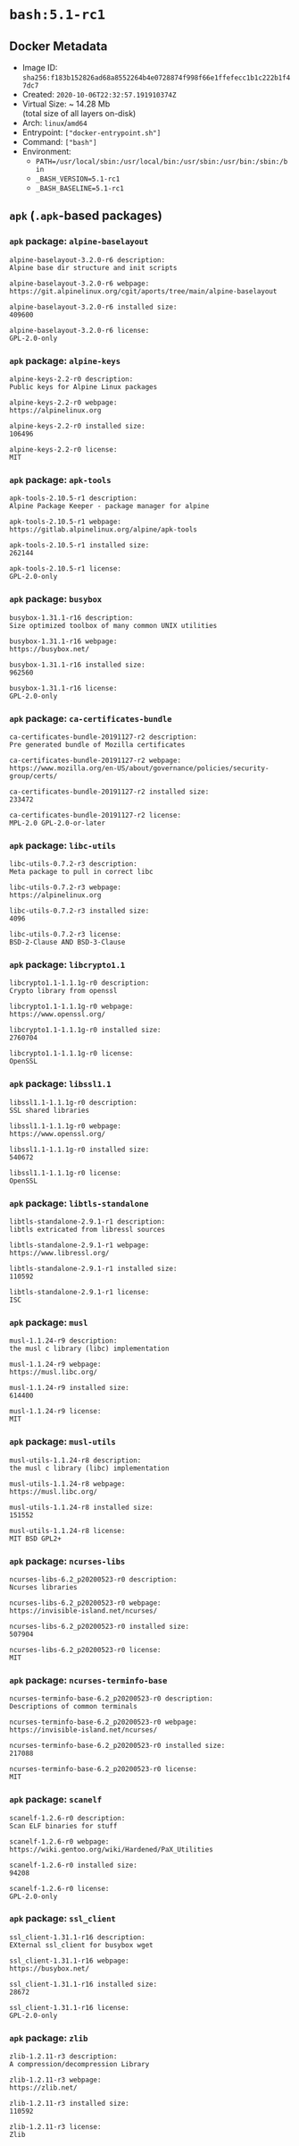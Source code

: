 # `bash:5.1-rc1`

## Docker Metadata

- Image ID: `sha256:f183b152826ad68a8552264b4e0728874f998f66e1ffefecc1b1c222b1f47dc7`
- Created: `2020-10-06T22:32:57.191910374Z`
- Virtual Size: ~ 14.28 Mb  
  (total size of all layers on-disk)
- Arch: `linux`/`amd64`
- Entrypoint: `["docker-entrypoint.sh"]`
- Command: `["bash"]`
- Environment:
  - `PATH=/usr/local/sbin:/usr/local/bin:/usr/sbin:/usr/bin:/sbin:/bin`
  - `_BASH_VERSION=5.1-rc1`
  - `_BASH_BASELINE=5.1-rc1`

## `apk` (`.apk`-based packages)

### `apk` package: `alpine-baselayout`

```console
alpine-baselayout-3.2.0-r6 description:
Alpine base dir structure and init scripts

alpine-baselayout-3.2.0-r6 webpage:
https://git.alpinelinux.org/cgit/aports/tree/main/alpine-baselayout

alpine-baselayout-3.2.0-r6 installed size:
409600

alpine-baselayout-3.2.0-r6 license:
GPL-2.0-only

```

### `apk` package: `alpine-keys`

```console
alpine-keys-2.2-r0 description:
Public keys for Alpine Linux packages

alpine-keys-2.2-r0 webpage:
https://alpinelinux.org

alpine-keys-2.2-r0 installed size:
106496

alpine-keys-2.2-r0 license:
MIT

```

### `apk` package: `apk-tools`

```console
apk-tools-2.10.5-r1 description:
Alpine Package Keeper - package manager for alpine

apk-tools-2.10.5-r1 webpage:
https://gitlab.alpinelinux.org/alpine/apk-tools

apk-tools-2.10.5-r1 installed size:
262144

apk-tools-2.10.5-r1 license:
GPL-2.0-only

```

### `apk` package: `busybox`

```console
busybox-1.31.1-r16 description:
Size optimized toolbox of many common UNIX utilities

busybox-1.31.1-r16 webpage:
https://busybox.net/

busybox-1.31.1-r16 installed size:
962560

busybox-1.31.1-r16 license:
GPL-2.0-only

```

### `apk` package: `ca-certificates-bundle`

```console
ca-certificates-bundle-20191127-r2 description:
Pre generated bundle of Mozilla certificates

ca-certificates-bundle-20191127-r2 webpage:
https://www.mozilla.org/en-US/about/governance/policies/security-group/certs/

ca-certificates-bundle-20191127-r2 installed size:
233472

ca-certificates-bundle-20191127-r2 license:
MPL-2.0 GPL-2.0-or-later

```

### `apk` package: `libc-utils`

```console
libc-utils-0.7.2-r3 description:
Meta package to pull in correct libc

libc-utils-0.7.2-r3 webpage:
https://alpinelinux.org

libc-utils-0.7.2-r3 installed size:
4096

libc-utils-0.7.2-r3 license:
BSD-2-Clause AND BSD-3-Clause

```

### `apk` package: `libcrypto1.1`

```console
libcrypto1.1-1.1.1g-r0 description:
Crypto library from openssl

libcrypto1.1-1.1.1g-r0 webpage:
https://www.openssl.org/

libcrypto1.1-1.1.1g-r0 installed size:
2760704

libcrypto1.1-1.1.1g-r0 license:
OpenSSL

```

### `apk` package: `libssl1.1`

```console
libssl1.1-1.1.1g-r0 description:
SSL shared libraries

libssl1.1-1.1.1g-r0 webpage:
https://www.openssl.org/

libssl1.1-1.1.1g-r0 installed size:
540672

libssl1.1-1.1.1g-r0 license:
OpenSSL

```

### `apk` package: `libtls-standalone`

```console
libtls-standalone-2.9.1-r1 description:
libtls extricated from libressl sources

libtls-standalone-2.9.1-r1 webpage:
https://www.libressl.org/

libtls-standalone-2.9.1-r1 installed size:
110592

libtls-standalone-2.9.1-r1 license:
ISC

```

### `apk` package: `musl`

```console
musl-1.1.24-r9 description:
the musl c library (libc) implementation

musl-1.1.24-r9 webpage:
https://musl.libc.org/

musl-1.1.24-r9 installed size:
614400

musl-1.1.24-r9 license:
MIT

```

### `apk` package: `musl-utils`

```console
musl-utils-1.1.24-r8 description:
the musl c library (libc) implementation

musl-utils-1.1.24-r8 webpage:
https://musl.libc.org/

musl-utils-1.1.24-r8 installed size:
151552

musl-utils-1.1.24-r8 license:
MIT BSD GPL2+

```

### `apk` package: `ncurses-libs`

```console
ncurses-libs-6.2_p20200523-r0 description:
Ncurses libraries

ncurses-libs-6.2_p20200523-r0 webpage:
https://invisible-island.net/ncurses/

ncurses-libs-6.2_p20200523-r0 installed size:
507904

ncurses-libs-6.2_p20200523-r0 license:
MIT

```

### `apk` package: `ncurses-terminfo-base`

```console
ncurses-terminfo-base-6.2_p20200523-r0 description:
Descriptions of common terminals

ncurses-terminfo-base-6.2_p20200523-r0 webpage:
https://invisible-island.net/ncurses/

ncurses-terminfo-base-6.2_p20200523-r0 installed size:
217088

ncurses-terminfo-base-6.2_p20200523-r0 license:
MIT

```

### `apk` package: `scanelf`

```console
scanelf-1.2.6-r0 description:
Scan ELF binaries for stuff

scanelf-1.2.6-r0 webpage:
https://wiki.gentoo.org/wiki/Hardened/PaX_Utilities

scanelf-1.2.6-r0 installed size:
94208

scanelf-1.2.6-r0 license:
GPL-2.0-only

```

### `apk` package: `ssl_client`

```console
ssl_client-1.31.1-r16 description:
EXternal ssl_client for busybox wget

ssl_client-1.31.1-r16 webpage:
https://busybox.net/

ssl_client-1.31.1-r16 installed size:
28672

ssl_client-1.31.1-r16 license:
GPL-2.0-only

```

### `apk` package: `zlib`

```console
zlib-1.2.11-r3 description:
A compression/decompression Library

zlib-1.2.11-r3 webpage:
https://zlib.net/

zlib-1.2.11-r3 installed size:
110592

zlib-1.2.11-r3 license:
Zlib

```

